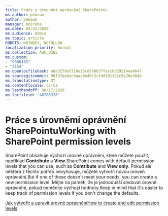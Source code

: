 ```yaml
---
title: Práce s úrovněmi oprávnění SharePointu
ms.author: pebaum
author: pebaum
manager: mnirkhe
ms.date: 04/21/2020
ms.audience: Admin
ms.topic: article
ROBOTS: NOINDEX, NOFOLLOW
localization_priority: Normal
ms.collection: Adm_O365
ms.custom:
- "9000165"
- "3164"
ms.openlocfilehash: e0a3270af310e25cd7b8b37faccbd29214ea4b47
ms.sourcegitcommit: 90f37eebec9aaa9e49c2cf4d201152c5e20e384b
ms.translationtype: MT
ms.contentlocale: cs-CZ
ms.lasthandoff: 08/17/2020
ms.locfileid: "46786378"
---
```

# <a name="working-with-sharepoint-permission-levels"></a><span data-ttu-id="5f9be-102">Práce s úrovněmi oprávnění SharePointu</span><span class="sxs-lookup"><span data-stu-id="5f9be-102">Working with SharePoint permission levels</span></span>

<span data-ttu-id="5f9be-103">SharePoint obsahuje výchozí úrovně oprávnění, které můžete použít, například **Contribute** a **View**.</span><span class="sxs-lookup"><span data-stu-id="5f9be-103">SharePoint comes with default permission levels that you can use, such as **Contribute** and **View only**.</span></span> <span data-ttu-id="5f9be-104">Pokud ale některá z těchto potřeb nevyhovuje, můžete vytvořit novou úroveň oprávnění.</span><span class="sxs-lookup"><span data-stu-id="5f9be-104">But if one of these doesn't meet your needs, you can create a new permission level.</span></span> <span data-ttu-id="5f9be-105">Mějte na paměti, že je jednodušší sledovat úrovně oprávnění, pokud neměníte výchozí hodnoty.</span><span class="sxs-lookup"><span data-stu-id="5f9be-105">Keep in mind that it's easier to keep track of permission levels if you don't change the defaults.</span></span>

[<span data-ttu-id="5f9be-106">Jak vytvořit a upravit úrovně oprávnění</span><span class="sxs-lookup"><span data-stu-id="5f9be-106">How to create and edit permission levels</span></span>](https://docs.microsoft.com/sharepoint/how-to-create-and-edit-permission-levels)